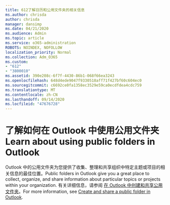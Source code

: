 ```yaml
---
title: 612了解日历和公用文件夹的相关信息
ms.author: chrisda
author: chrisda
manager: dansimp
ms.date: 04/21/2020
ms.audience: Admin
ms.topic: article
ms.service: o365-administration
ROBOTS: NOINDEX, NOFOLLOW
localization_priority: Normal
ms.collection: Adm_O365
ms.custom:
- "612"
- "3800010"
ms.assetid: 390e208c-6f7f-4430-86b1-068f66ea3243
ms.openlocfilehash: 648d4ede9047f9330518aff71f427bf60c604ec0
ms.sourcegitcommit: c6692ce0fa1358ec3529e59ca0ecdfdea4cdc759
ms.translationtype: MT
ms.contentlocale: zh-CN
ms.lasthandoff: 09/14/2020
ms.locfileid: "47676728"
---
```

# <a name="learn-about-using-public-folders-in-outlook"></a><span data-ttu-id="5af42-102">了解如何在 Outlook 中使用公用文件夹</span><span class="sxs-lookup"><span data-stu-id="5af42-102">Learn about using public folders in Outlook</span></span>

<span data-ttu-id="5af42-103">Outlook 中的公用文件夹为您提供了收集、整理和共享组织中特定主题或项目的相关信息的最佳位置。</span><span class="sxs-lookup"><span data-stu-id="5af42-103">Public folders in Outlook give you a great place to collect, organize, and share information about particular topics or projects within your organization.</span></span> <span data-ttu-id="5af42-104">有关详细信息，请参阅 [在 Outlook 中创建和共享公用文件夹](https://support.office.com/article/a2835011-d524-4a5c-a207-05c159bb2a97)。</span><span class="sxs-lookup"><span data-stu-id="5af42-104">For more information, see [Create and share a public folder in Outlook](https://support.office.com/article/a2835011-d524-4a5c-a207-05c159bb2a97).</span></span>
